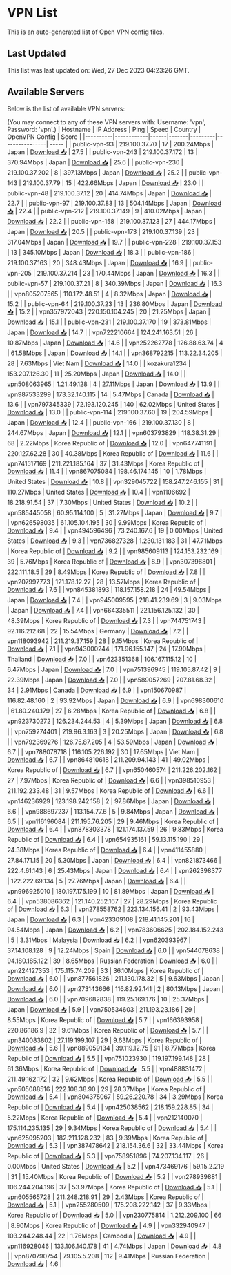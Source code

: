 # VPN List

This is an auto-generated list of Open VPN config files.

## Last Updated

This list was last updated on: Wed, 27 Dec 2023 04:23:26 GMT.

## Available Servers

Below is the list of available VPN servers:

(You may connect to any of these VPN servers with: Username: 'vpn', Password: 'vpn'.)
| Hostname | IP Address | Ping | Speed | Country | OpenVPN Config | Score |
|----------|------------|------|-------|---------|----------------| ----- |
| public-vpn-93 | 219.100.37.70 | 17 | 200.24Mbps | Japan | [Download 📥](./configs/server_0_JP.ovpn) | 27.5 |
| public-vpn-243 | 219.100.37.172 | 13 | 370.94Mbps | Japan | [Download 📥](./configs/server_1_JP.ovpn) | 25.6 |
| public-vpn-230 | 219.100.37.202 | 8 | 397.13Mbps | Japan | [Download 📥](./configs/server_2_JP.ovpn) | 25.2 |
| public-vpn-143 | 219.100.37.79 | 15 | 422.66Mbps | Japan | [Download 📥](./configs/server_3_JP.ovpn) | 23.0 |
| public-vpn-48 | 219.100.37.12 | 20 | 414.74Mbps | Japan | [Download 📥](./configs/server_4_JP.ovpn) | 22.7 |
| public-vpn-97 | 219.100.37.83 | 13 | 504.14Mbps | Japan | [Download 📥](./configs/server_5_JP.ovpn) | 22.4 |
| public-vpn-212 | 219.100.37.149 | 9 | 410.02Mbps | Japan | [Download 📥](./configs/server_6_JP.ovpn) | 22.2 |
| public-vpn-158 | 219.100.37.123 | 27 | 444.17Mbps | Japan | [Download 📥](./configs/server_7_JP.ovpn) | 20.5 |
| public-vpn-173 | 219.100.37.139 | 23 | 317.04Mbps | Japan | [Download 📥](./configs/server_8_JP.ovpn) | 19.7 |
| public-vpn-228 | 219.100.37.153 | 13 | 345.10Mbps | Japan | [Download 📥](./configs/server_9_JP.ovpn) | 18.3 |
| public-vpn-186 | 219.100.37.163 | 20 | 348.43Mbps | Japan | [Download 📥](./configs/server_10_JP.ovpn) | 16.9 |
| public-vpn-205 | 219.100.37.214 | 23 | 170.44Mbps | Japan | [Download 📥](./configs/server_11_JP.ovpn) | 16.3 |
| public-vpn-57 | 219.100.37.21 | 8 | 340.39Mbps | Japan | [Download 📥](./configs/server_12_JP.ovpn) | 16.3 |
| vpn805207565 | 110.172.48.51 | 4 | 8.32Mbps | Japan | [Download 📥](./configs/server_13_JP.ovpn) | 15.2 |
| public-vpn-64 | 219.100.37.23 | 13 | 236.80Mbps | Japan | [Download 📥](./configs/server_14_JP.ovpn) | 15.2 |
| vpn357972043 | 220.150.104.245 | 20 | 21.25Mbps | Japan | [Download 📥](./configs/server_15_JP.ovpn) | 15.1 |
| public-vpn-231 | 219.100.37.170 | 19 | 373.81Mbps | Japan | [Download 📥](./configs/server_16_JP.ovpn) | 14.7 |
| vpn722210664 | 124.241.163.51 | 26 | 10.87Mbps | Japan | [Download 📥](./configs/server_17_JP.ovpn) | 14.6 |
| vpn252262778 | 126.88.63.74 | 4 | 61.58Mbps | Japan | [Download 📥](./configs/server_18_JP.ovpn) | 14.1 |
| vpn368792215 | 113.22.34.205 | 28 | 7.63Mbps | Viet Nam | [Download 📥](./configs/server_19_VN.ovpn) | 14.0 |
| kozakura1234 | 153.207.126.30 | 11 | 25.20Mbps | Japan | [Download 📥](./configs/server_20_JP.ovpn) | 14.0 |
| vpn508063965 | 1.21.49.128 | 4 | 27.11Mbps | Japan | [Download 📥](./configs/server_21_JP.ovpn) | 13.9 |
| vpn987533299 | 173.32.140.115 | 14 | 5.47Mbps | Canada | [Download 📥](./configs/server_22_CA.ovpn) | 13.6 |
| vpn797345339 | 72.193.120.245 | 140 | 62.02Mbps | United States | [Download 📥](./configs/server_23_US.ovpn) | 13.0 |
| public-vpn-114 | 219.100.37.60 | 19 | 204.59Mbps | Japan | [Download 📥](./configs/server_24_JP.ovpn) | 12.4 |
| public-vpn-166 | 219.100.37.130 | 8 | 244.67Mbps | Japan | [Download 📥](./configs/server_25_JP.ovpn) | 12.1 |
| vpn603793829 | 118.38.31.29 | 68 | 2.22Mbps | Korea Republic of | [Download 📥](./configs/server_26_KR.ovpn) | 12.0 |
| vpn647741191 | 220.127.62.28 | 30 | 40.38Mbps | Korea Republic of | [Download 📥](./configs/server_27_KR.ovpn) | 11.6 |
| vpn741517169 | 211.221.185.164 | 37 | 31.43Mbps | Korea Republic of | [Download 📥](./configs/server_28_KR.ovpn) | 11.4 |
| vpn867075084 | 198.46.174.145 | 10 | 1.78Mbps | United States | [Download 📥](./configs/server_29_US.ovpn) | 10.8 |
| vpn329045722 | 158.247.246.155 | 31 | 110.27Mbps | United States | [Download 📥](./configs/server_30_US.ovpn) | 10.4 |
| vpn1106692 | 18.218.91.54 | 37 | 7.30Mbps | United States | [Download 📥](./configs/server_31_US.ovpn) | 10.2 |
| vpn585445058 | 60.95.114.100 | 5 | 31.27Mbps | Japan | [Download 📥](./configs/server_32_JP.ovpn) | 9.7 |
| vpn626598035 | 61.105.104.195 | 30 | 9.99Mbps | Korea Republic of | [Download 📥](./configs/server_33_KR.ovpn) | 9.4 |
| vpn494596496 | 73.240.167.6 | 19 | 0.00Mbps | United States | [Download 📥](./configs/server_34_US.ovpn) | 9.3 |
| vpn736827328 | 1.230.131.183 | 31 | 47.71Mbps | Korea Republic of | [Download 📥](./configs/server_35_KR.ovpn) | 9.2 |
| vpn985609113 | 124.153.232.169 | 39 | 5.76Mbps | Korea Republic of | [Download 📥](./configs/server_36_KR.ovpn) | 8.9 |
| vpn307396801 | 222.111.18.5 | 29 | 8.49Mbps | Korea Republic of | [Download 📥](./configs/server_37_KR.ovpn) | 7.8 |
| vpn207997773 | 121.178.12.27 | 28 | 13.57Mbps | Korea Republic of | [Download 📥](./configs/server_38_KR.ovpn) | 7.6 |
| vpn845381893 | 118.157.158.218 | 24 | 49.54Mbps | Japan | [Download 📥](./configs/server_39_JP.ovpn) | 7.4 |
| vpn945009595 | 218.41.239.69 | 3 | 9.03Mbps | Japan | [Download 📥](./configs/server_40_JP.ovpn) | 7.4 |
| vpn664335511 | 221.156.125.132 | 30 | 48.39Mbps | Korea Republic of | [Download 📥](./configs/server_41_KR.ovpn) | 7.3 |
| vpn744751743 | 92.116.212.68 | 22 | 15.54Mbps | Germany | [Download 📥](./configs/server_42_DE.ovpn) | 7.2 |
| vpn118093942 | 211.219.37.159 | 28 | 9.15Mbps | Korea Republic of | [Download 📥](./configs/server_43_KR.ovpn) | 7.1 |
| vpn943000244 | 171.96.155.147 | 24 | 17.90Mbps | Thailand | [Download 📥](./configs/server_44_TH.ovpn) | 7.0 |
| vpn623351368 | 106.167.115.12 | 10 | 6.47Mbps | Japan | [Download 📥](./configs/server_45_JP.ovpn) | 7.0 |
| vpn751396945 | 119.105.87.42 | 9 | 22.39Mbps | Japan | [Download 📥](./configs/server_46_JP.ovpn) | 7.0 |
| vpn589057269 | 207.81.68.32 | 34 | 2.91Mbps | Canada | [Download 📥](./configs/server_47_CA.ovpn) | 6.9 |
| vpn150670987 | 116.82.48.160 | 2 | 93.92Mbps | Japan | [Download 📥](./configs/server_48_JP.ovpn) | 6.9 |
| vpn698300610 | 61.80.240.179 | 27 | 6.28Mbps | Korea Republic of | [Download 📥](./configs/server_49_KR.ovpn) | 6.8 |
| vpn923730272 | 126.234.244.53 | 4 | 5.39Mbps | Japan | [Download 📥](./configs/server_50_JP.ovpn) | 6.8 |
| vpn759274401 | 219.96.3.163 | 3 | 20.25Mbps | Japan | [Download 📥](./configs/server_51_JP.ovpn) | 6.8 |
| vpn792369276 | 126.75.87.205 | 4 | 53.59Mbps | Japan | [Download 📥](./configs/server_52_JP.ovpn) | 6.7 |
| vpn788078718 | 116.105.226.192 | 30 | 17.65Mbps | Viet Nam | [Download 📥](./configs/server_53_VN.ovpn) | 6.7 |
| vpn864810618 | 211.209.94.143 | 41 | 49.02Mbps | Korea Republic of | [Download 📥](./configs/server_54_KR.ovpn) | 6.7 |
| vpn650460574 | 211.226.202.162 | 27 | 7.97Mbps | Korea Republic of | [Download 📥](./configs/server_55_KR.ovpn) | 6.6 |
| vpn398510953 | 211.192.233.48 | 31 | 9.57Mbps | Korea Republic of | [Download 📥](./configs/server_56_KR.ovpn) | 6.6 |
| vpn146236929 | 123.198.242.158 | 2 | 97.86Mbps | Japan | [Download 📥](./configs/server_57_JP.ovpn) | 6.6 |
| vpn988697237 | 113.154.77.6 | 5 | 9.84Mbps | Japan | [Download 📥](./configs/server_58_JP.ovpn) | 6.5 |
| vpn116196084 | 211.195.76.205 | 29 | 9.46Mbps | Korea Republic of | [Download 📥](./configs/server_59_KR.ovpn) | 6.4 |
| vpn878303378 | 121.174.137.59 | 26 | 9.83Mbps | Korea Republic of | [Download 📥](./configs/server_60_KR.ovpn) | 6.4 |
| vpn654935161 | 59.13.115.190 | 29 | 24.38Mbps | Korea Republic of | [Download 📥](./configs/server_61_KR.ovpn) | 6.4 |
| vpn411455880 | 27.84.171.15 | 20 | 5.30Mbps | Japan | [Download 📥](./configs/server_62_JP.ovpn) | 6.4 |
| vpn821873466 | 222.4.61.143 | 6 | 25.43Mbps | Japan | [Download 📥](./configs/server_63_JP.ovpn) | 6.4 |
| vpn262398377 | 122.222.69.134 | 5 | 27.76Mbps | Japan | [Download 📥](./configs/server_64_JP.ovpn) | 6.4 |
| vpn996925010 | 180.197.175.199 | 10 | 81.89Mbps | Japan | [Download 📥](./configs/server_65_JP.ovpn) | 6.4 |
| vpn538086362 | 121.140.252.167 | 27 | 28.29Mbps | Korea Republic of | [Download 📥](./configs/server_66_KR.ovpn) | 6.3 |
| vpn278558762 | 223.134.156.41 | 2 | 93.43Mbps | Japan | [Download 📥](./configs/server_67_JP.ovpn) | 6.3 |
| vpn423309108 | 218.41.145.201 | 16 | 94.54Mbps | Japan | [Download 📥](./configs/server_68_JP.ovpn) | 6.2 |
| vpn783606625 | 202.184.152.243 | 5 | 3.31Mbps | Malaysia | [Download 📥](./configs/server_69_MY.ovpn) | 6.2 |
| vpn620393967 | 37.14.108.128 | 9 | 12.24Mbps | Spain | [Download 📥](./configs/server_70_ES.ovpn) | 6.0 |
| vpn544078638 | 94.180.185.122 | 39 | 8.65Mbps | Russian Federation | [Download 📥](./configs/server_71_RU.ovpn) | 6.0 |
| vpn224127353 | 175.115.74.209 | 33 | 36.10Mbps | Korea Republic of | [Download 📥](./configs/server_72_KR.ovpn) | 6.0 |
| vpn877561826 | 211.130.178.32 | 5 | 9.63Mbps | Japan | [Download 📥](./configs/server_73_JP.ovpn) | 6.0 |
| vpn273143666 | 116.82.92.141 | 2 | 80.13Mbps | Japan | [Download 📥](./configs/server_74_JP.ovpn) | 6.0 |
| vpn709682838 | 119.25.169.176 | 10 | 25.37Mbps | Japan | [Download 📥](./configs/server_75_JP.ovpn) | 5.9 |
| vpn750534603 | 211.193.23.186 | 29 | 8.55Mbps | Korea Republic of | [Download 📥](./configs/server_76_KR.ovpn) | 5.7 |
| vpn166393958 | 220.86.186.9 | 32 | 9.61Mbps | Korea Republic of | [Download 📥](./configs/server_77_KR.ovpn) | 5.7 |
| vpn340083802 | 27.119.199.107 | 29 | 9.63Mbps | Korea Republic of | [Download 📥](./configs/server_78_KR.ovpn) | 5.6 |
| vpn889059134 | 39.119.12.75 | 91 | 8.77Mbps | Korea Republic of | [Download 📥](./configs/server_79_KR.ovpn) | 5.5 |
| vpn751023930 | 119.197.199.148 | 28 | 61.36Mbps | Korea Republic of | [Download 📥](./configs/server_80_KR.ovpn) | 5.5 |
| vpn488831472 | 211.49.162.172 | 32 | 9.62Mbps | Korea Republic of | [Download 📥](./configs/server_81_KR.ovpn) | 5.5 |
| vpn505088516 | 222.108.38.90 | 29 | 28.37Mbps | Korea Republic of | [Download 📥](./configs/server_82_KR.ovpn) | 5.4 |
| vpn804375067 | 59.26.220.78 | 34 | 3.29Mbps | Korea Republic of | [Download 📥](./configs/server_83_KR.ovpn) | 5.4 |
| vpn425038562 | 218.159.228.85 | 34 | 5.22Mbps | Korea Republic of | [Download 📥](./configs/server_84_KR.ovpn) | 5.4 |
| vpn212140070 | 175.114.235.135 | 29 | 9.34Mbps | Korea Republic of | [Download 📥](./configs/server_85_KR.ovpn) | 5.4 |
| vpn625095203 | 182.211.128.232 | 83 | 9.39Mbps | Korea Republic of | [Download 📥](./configs/server_86_KR.ovpn) | 5.3 |
| vpn387478642 | 218.154.36.6 | 32 | 33.44Mbps | Korea Republic of | [Download 📥](./configs/server_87_KR.ovpn) | 5.3 |
| vpn758951896 | 74.207.134.117 | 26 | 0.00Mbps | United States | [Download 📥](./configs/server_88_US.ovpn) | 5.2 |
| vpn473469176 | 59.15.2.219 | 31 | 15.40Mbps | Korea Republic of | [Download 📥](./configs/server_89_KR.ovpn) | 5.2 |
| vpn278939881 | 106.244.204.196 | 37 | 53.97Mbps | Korea Republic of | [Download 📥](./configs/server_90_KR.ovpn) | 5.1 |
| vpn605565728 | 211.248.218.91 | 29 | 2.43Mbps | Korea Republic of | [Download 📥](./configs/server_91_KR.ovpn) | 5.1 |
| vpn255280509 | 175.208.222.142 | 37 | 9.33Mbps | Korea Republic of | [Download 📥](./configs/server_92_KR.ovpn) | 5.0 |
| vpn230775814 | 1.212.209.100 | 66 | 8.90Mbps | Korea Republic of | [Download 📥](./configs/server_93_KR.ovpn) | 4.9 |
| vpn332940947 | 103.244.248.44 | 22 | 1.76Mbps | Cambodia | [Download 📥](./configs/server_94_KH.ovpn) | 4.9 |
| vpn116928046 | 133.106.140.178 | 41 | 4.74Mbps | Japan | [Download 📥](./configs/server_95_JP.ovpn) | 4.8 |
| vpn870790754 | 79.105.5.208 | 112 | 9.41Mbps | Russian Federation | [Download 📥](./configs/server_96_RU.ovpn) | 4.6 |
